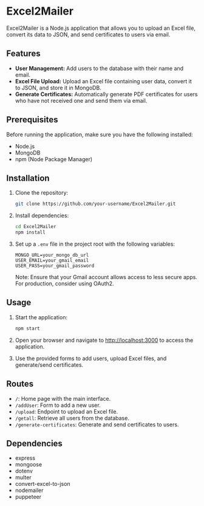 # Excel2Mailer

Excel2Mailer is a Node.js application that allows you to upload an Excel file, convert its data to JSON, and send certificates to users via email.

## Features

- **User Management:** Add users to the database with their name and email.
- **Excel File Upload:** Upload an Excel file containing user data, convert it to JSON, and store it in MongoDB.
- **Generate Certificates:** Automatically generate PDF certificates for users who have not received one and send them via email.

## Prerequisites

Before running the application, make sure you have the following installed:

- Node.js
- MongoDB
- npm (Node Package Manager)

## Installation

1. Clone the repository:

    ```bash
    git clone https://github.com/your-username/Excel2Mailer.git
    ```

2. Install dependencies:

    ```bash
    cd Excel2Mailer
    npm install
    ```

3. Set up a `.env` file in the project root with the following variables:

    ```
    MONGO_URL=your_mongo_db_url
    USER_EMAIL=your_gmail_email
    USER_PASS=your_gmail_password
    ```

    Note: Ensure that your Gmail account allows access to less secure apps. For production, consider using OAuth2.

## Usage

1. Start the application:

    ```bash
    npm start
    ```

2. Open your browser and navigate to [http://localhost:3000](http://localhost:3000) to access the application.

3. Use the provided forms to add users, upload Excel files, and generate/send certificates.

## Routes

- `/`: Home page with the main interface.
- `/addUser`: Form to add a new user.
- `/upload`: Endpoint to upload an Excel file.
- `/getall`: Retrieve all users from the database.
- `/generate-certificates`: Generate and send certificates to users.

## Dependencies

- express
- mongoose
- dotenv
- multer
- convert-excel-to-json
- nodemailer
- puppeteer


